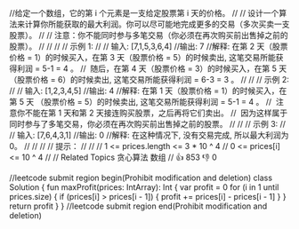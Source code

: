 //给定一个数组，它的第 i 个元素是一支给定股票第 i 天的价格。 
//
// 设计一个算法来计算你所能获取的最大利润。你可以尽可能地完成更多的交易（多次买卖一支股票）。 
//
// 注意：你不能同时参与多笔交易（你必须在再次购买前出售掉之前的股票）。 
//
// 
//
// 示例 1: 
//
// 输入: [7,1,5,3,6,4]
//输出: 7
//解释: 在第 2 天（股票价格 = 1）的时候买入，在第 3 天（股票价格 = 5）的时候卖出, 这笔交易所能获得利润 = 5-1 = 4 。
//     随后，在第 4 天（股票价格 = 3）的时候买入，在第 5 天（股票价格 = 6）的时候卖出, 这笔交易所能获得利润 = 6-3 = 3 。
// 
//
// 示例 2: 
//
// 输入: [1,2,3,4,5]
//输出: 4
//解释: 在第 1 天（股票价格 = 1）的时候买入，在第 5 天 （股票价格 = 5）的时候卖出, 这笔交易所能获得利润 = 5-1 = 4 。
//     注意你不能在第 1 天和第 2 天接连购买股票，之后再将它们卖出。
//     因为这样属于同时参与了多笔交易，你必须在再次购买前出售掉之前的股票。
// 
//
// 示例 3: 
//
// 输入: [7,6,4,3,1]
//输出: 0
//解释: 在这种情况下, 没有交易完成, 所以最大利润为 0。 
//
// 
//
// 提示： 
//
// 
// 1 <= prices.length <= 3 * 10 ^ 4 
// 0 <= prices[i] <= 10 ^ 4 
// 
// Related Topics 贪心算法 数组 
// 👍 853 👎 0


//leetcode submit region begin(Prohibit modification and deletion)
class Solution {
    fun maxProfit(prices: IntArray): Int {
        var profit = 0
        for (i in 1 until prices.size) {
            if (prices[i] > prices[i - 1]) {
                profit += prices[i] - prices[i - 1]
            }
        }
        return profit
    }
}
//leetcode submit region end(Prohibit modification and deletion)
